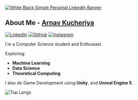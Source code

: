 [![White   Black Simple Personal LinkedIn Banner](https://github.com/user-attachments/assets/4b3fcfc6-01aa-49ab-9d99-8880523dc972)](https://arnavkucheriya.github.io/Portfolio/)

## About Me - <a href="https://arnavkucheriya.github.io/Portfolio/" target="_blank">Arnav Kucheriya</a>

<a href="https://www.linkedin.com/in/ArnavKucheriya/" target="_blank"><img src="https://skillicons.dev/icons?i=linkedin" alt="LinkedIn"></a>
<a href="https://github.com/ArnavKucheriya/" target="_blank"><img src="https://skillicons.dev/icons?i=github" alt="GitHub"></a>
<a href="https://www.instagram.com/arnavkucheriya" target="_blank"><img src="https://skillicons.dev/icons?i=instagram" alt="Instagram"></a>

I'm a Computer Science student and Enthusiast.

Exploring:
- **Machine Learning**
- **Data Science**
- **Theoretical Computing**

I also do Game Development using **Unity**, and **Unreal Engine 5**.

![Top Langs](https://github-readme-stats.vercel.app/api/top-langs/?username=ArnavKucheriya&layout=compact)


<!-- 
[Portfolio](https://arnavkucheriya.github.io/Portfolio/)

Click the IMAGE!

<!-- [![pixel-jeff-clipc-s](https://github.com/ArnavKucheriya/ArnavKucheriya/assets/114359370/25ea7f6c-742a-4ea8-a4d8-c8cb369cffc6)](https://arnavkucheriya.github.io/Portfolio/)
<!--
![pixel-jeff-clipc-s](https://github.com/ArnavKucheriya/ArnavKucheriya/assets/114359370/53b33f74-30b6-4268-8ad2-d8e3794e563b)
<!--
![cyber-city-1920x1080](https://github.com/ArnavKucheriya/ArnavKucheriya/assets/114359370/24bd69d7-93e4-451d-a940-157666903a86)
<!--
# Welcome To Arnav Kucheriya's GitHub!
## About Me -
I'm a Computer Science student and Enthusiast. I am currently exploring the fields of **Quantum Computing** and **Theoretical Computing**.
I also do Game Development using **Unity**, **Unreal Engine 5** and **Cryengine**.
-->
<!--
![ArnavKucheriya's GitHub stats](https://github-readme-stats.vercel.app/api?username=ArnavKucheriya&show_icons=true&bg_color=30,e96443,904e95&title_color=fff&text_color=fff) ![Top Langs](https://github-readme-stats.vercel.app/api/top-langs/?username=ArnavKucheriya&layout=compact)
-->
<!--
![ArnavKucheriya's GitHub stats](https://github-readme-stats.vercel.app/api?username=ArnavKucheriya&show_icons=true&theme=dracula)
-->
<!--  
## Currently Working on : [***Initial Drift***](https://github.com/ArnavKucheriya/InitialDrift)

  [![My Skills](https://skillicons.dev/icons?i=unity,cs)](https://skillicons.dev)
  
<details>
  <summary><h2>Take a look at some of my Projects :</h2></summary>
<br>
<a href="https://arnavkucheriya.github.io/InitialDrift/">Initial Drift</a>

![IMAGE1](https://github.com/ArnavKucheriya/InitialDrift/blob/main/Images/Screenshot%20(62).png)

<a href="https://arnavkucheriya.github.io/DoomsDay_Fractals/">Dooms Day Fractals</a>

![Julia2](https://github.com/ArnavKucheriya/DoomsDay_Fractals/blob/main/ReadMeImgs/Screenshot%20(4).png)

<a href="https://arnavkucheriya.github.io/CityRunner/">City Runner</a>

![Start Screen](https://github.com/ArnavKucheriya/CityRunner/blob/main/Images/Screenshot%20(57).png)
</details><details>
  <summary><h2>Algorithm Labs and Projects :</h2></summary>
  <br>
  <a href="https://github.com/ArnavKucheriya/CS3_CRHS">CR-CS Algorithms</a>
  
  <a href="https://github.com/ArnavKucheriya/CS4_ReGex_Labs">CS4-Regex</a>
  </details>
  <details>
  <summary><h2>Languge and Data Base Proficiency -</h2></summary>
  <br>
  <summary><h3>Front End -</h3></summary>

  [![My Skills](https://skillicons.dev/icons?i=js,html,css,angular,react,jquery)](https://skillicons.dev)
  
  <summary><h3>Back End -</h3></summary>

  [![My Skills](https://skillicons.dev/icons?i=java,cpp,cs,c,python,rust)](https://skillicons.dev)
  
  <summary><h3>Game Dev -</h3></summary>

  [![My Skills](https://skillicons.dev/icons?i=unity,unreal)](https://skillicons.dev)

  <summary><h3>Cloud -</h3></summary>

  [![My Skills](https://skillicons.dev/icons?i=azure,aws)](https://skillicons.dev)
  
  <summary><h3>Databases -</h3></summary>

  [![My Skills](https://skillicons.dev/icons?i=mysql,mongodb)](https://skillicons.dev)

   </details>



<!--
**ArnavKucheriya/ArnavKucheriya** is a ✨ _special_ ✨ repository because its `README.md` (this file) appears on your GitHub profile.

Here are some ideas to get you started:

- 🔭 I’m currently working on ...
- 🌱 I’m currently learning ...
- 👯 I’m looking to collaborate on ...
- 🤔 I’m looking for help with ...
- 💬 Ask me about ...
- 📫 How to reach me: ...
- 😄 Pronouns: ...
- ⚡ Fun fact: ...
-->
